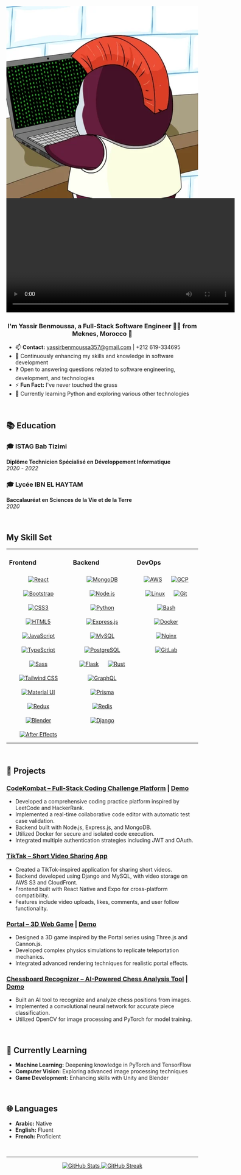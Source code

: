 <div align="center">
  <img src="https://github.com/kratos606/kratos606/blob/main/giphy.webp" align="center" height="" width="600" />
</div>

<div align="center">
  <video autoplay src="https://github.com/user-attachments/assets/8d05fa5c-681a-4af5-9cbe-47fa31bed179" align="center" height="" width="600" />
</div>

### <div align="center">I'm Yassir Benmoussa, a Full-Stack Software Engineer 👨‍💻 from Meknes, Morocco 🚀</div>  

- 📫 **Contact:** [yassirbenmoussa357@gmail.com](mailto:yassirbenmoussa357@gmail.com) | +212 619-334695
- 🌱 Continuously enhancing my skills and knowledge in software development
- ❓ Open to answering questions related to software engineering, development, and technologies
- ⚡ **Fun Fact:** I've never touched the grass
- 🧠 Currently learning Python and exploring various other technologies

<br/>

## 📚 Education

### 🎓 ISTAG Bab Tizimi
**Diplôme Technicien Spécialisé en Développement Informatique**  
*2020 - 2022*

### 🎓 Lycée IBN EL HAYTAM
**Baccalauréat en Sciences de la Vie et de la Terre**  
*2020*

<br/>

## My Skill Set  
<table><tr><td valign="top" width="33%">



### Frontend  
<div align="center">  
<a href="https://reactjs.org/" target="_blank"><img style="margin: 10px" src="https://profilinator.rishav.dev/skills-assets/react-original-wordmark.svg" alt="React" height="50" /></a>  
<a href="https://getbootstrap.com/docs/3.4/javascript/" target="_blank"><img style="margin: 10px" src="https://profilinator.rishav.dev/skills-assets/bootstrap-plain.svg" alt="Bootstrap" height="50" /></a>  
<a href="https://www.w3schools.com/css/" target="_blank"><img style="margin: 10px" src="https://profilinator.rishav.dev/skills-assets/css3-original-wordmark.svg" alt="CSS3" height="50" /></a>  
<a href="https://en.wikipedia.org/wiki/HTML5" target="_blank"><img style="margin: 10px" src="https://profilinator.rishav.dev/skills-assets/html5-original-wordmark.svg" alt="HTML5" height="50" /></a>  
<a href="https://www.javascript.com/" target="_blank"><img style="margin: 10px" src="https://profilinator.rishav.dev/skills-assets/javascript-original.svg" alt="JavaScript" height="50" /></a>  
<a href="https://www.typescriptlang.org/" target="_blank"><img style="margin: 10px" src="https://profilinator.rishav.dev/skills-assets/typescript-original.svg" alt="TypeScript" height="50" /></a>  
<a href="https://sass-lang.com/" target="_blank"><img style="margin: 10px" src="https://profilinator.rishav.dev/skills-assets/sass-original.svg" alt="Sass" height="50" /></a>  
<a href="https://www.tailwindcss.com/" target="_blank"><img style="margin: 10px" src="https://profilinator.rishav.dev/skills-assets/tailwindcss.svg" alt="Tailwind CSS" height="50" /></a>  
<a href="https://mui.com/" target="_blank"><img style="margin: 10px" src="https://profilinator.rishav.dev/skills-assets/mui.png" alt="Material UI" height="50" /></a>  
<a href="https://redux.js.org/" target="_blank"><img style="margin: 10px" src="https://profilinator.rishav.dev/skills-assets/redux-original.svg" alt="Redux" height="50" /></a>  
<a href="https://www.blender.org/" target="_blank"><img style="margin: 10px" src="https://profilinator.rishav.dev/skills-assets/blender_community_badge_white.svg" alt="Blender" height="50" /></a>  
<a href="https://www.adobe.com/in/products/aftereffects.html" target="_blank"><img style="margin: 10px" src="https://profilinator.rishav.dev/skills-assets/aftereffects.png" alt="After Effects" height="50" /></a>  
</div>

</td><td valign="top" width="33%">



### Backend  
<div align="center">  
<a href="https://www.mongodb.com/" target="_blank"><img style="margin: 10px" src="https://profilinator.rishav.dev/skills-assets/mongodb-original-wordmark.svg" alt="MongoDB" height="50" /></a>  
<a href="https://nodejs.org/" target="_blank"><img style="margin: 10px" src="https://profilinator.rishav.dev/skills-assets/nodejs-original-wordmark.svg" alt="Node.js" height="50" /></a>  
<a href="https://www.python.org/" target="_blank"><img style="margin: 10px" src="https://profilinator.rishav.dev/skills-assets/python-original.svg" alt="Python" height="50" /></a>  
<a href="https://expressjs.com/" target="_blank"><img style="margin: 10px" src="https://profilinator.rishav.dev/skills-assets/express-original-wordmark.svg" alt="Express.js" height="50" /></a>  
<a href="https://www.mysql.com/" target="_blank"><img style="margin: 10px" src="https://profilinator.rishav.dev/skills-assets/mysql-original-wordmark.svg" alt="MySQL" height="50" /></a>  
<a href="https://www.postgresql.org/" target="_blank"><img style="margin: 10px" src="https://profilinator.rishav.dev/skills-assets/postgresql-original-wordmark.svg" alt="PostgreSQL" height="50" /></a>  
<a href="https://flask.palletsprojects.com/" target="_blank"><img style="margin: 10px" src="https://profilinator.rishav.dev/skills-assets/flask.png" alt="Flask" height="50" /></a>  
<a href="https://www.rust-lang.org/" target="_blank"><img style="margin: 10px" src="https://profilinator.rishav.dev/skills-assets/rust-plain.svg" alt="Rust" height="50" /></a>  
<a href="https://graphql.org/" target="_blank"><img style="margin: 10px" src="https://profilinator.rishav.dev/skills-assets/graphql.png" alt="GraphQL" height="50" /></a>  
<a href="https://www.prisma.io/" target="_blank"><img style="margin: 10px" src="https://profilinator.rishav.dev/skills-assets/prisma.png" alt="Prisma" height="50" /></a>  
<a href="https://redis.io/" target="_blank"><img style="margin: 10px" src="https://profilinator.rishav.dev/skills-assets/redis-original-wordmark.svg" alt="Redis" height="50" /></a>  
<a href="https://www.djangoproject.com/" target="_blank"><img style="margin: 10px" src="https://profilinator.rishav.dev/skills-assets/django-original.svg" alt="Django" height="50" /></a>  
</div>

</td><td valign="top" width="33%">



### DevOps  
<div align="center">  
<a href="https://aws.amazon.com/" target="_blank"><img style="margin: 10px" src="https://profilinator.rishav.dev/skills-assets/amazonwebservices-original-wordmark.svg" alt="AWS" height="50" /></a>  
<a href="https://cloud.google.com/" target="_blank"><img style="margin: 10px" src="https://profilinator.rishav.dev/skills-assets/google_cloud-icon.svg" alt="GCP" height="50" /></a>  
<a href="https://www.linux.org/" target="_blank"><img style="margin: 10px" src="https://profilinator.rishav.dev/skills-assets/linux-original.svg" alt="Linux" height="50" /></a>  
<a href="https://github.com/" target="_blank"><img style="margin: 10px" src="https://profilinator.rishav.dev/skills-assets/git-scm-icon.svg" alt="Git" height="50" /></a>  
<a href="https://www.gnu.org/software/bash/" target="_blank"><img style="margin: 10px" src="https://profilinator.rishav.dev/skills-assets/gnu_bash-icon.svg" alt="Bash" height="50" /></a>  
<a href="https://www.docker.com/" target="_blank"><img style="margin: 10px" src="https://profilinator.rishav.dev/skills-assets/docker-original-wordmark.svg" alt="Docker" height="50" /></a>  
<a href="https://www.nginx.com/" target="_blank"><img style="margin: 10px" src="https://profilinator.rishav.dev/skills-assets/nginx-original.svg" alt="Nginx" height="50" /></a>  
<a href="https://about.gitlab.com/" target="_blank"><img style="margin: 10px" src="https://profilinator.rishav.dev/skills-assets/gitlab.svg" alt="GitLab" height="50" /></a>  
</div>

</td></tr></table>  

<br/>  

## 💼 Projects

### [CodeKombat – Full-Stack Coding Challenge Platform](https://github.com/yourusername/codekombat) | [Demo](https://codekombat.ddns.net/)
- Developed a comprehensive coding practice platform inspired by LeetCode and HackerRank.
- Implemented a real-time collaborative code editor with automatic test case validation.
- Backend built with Node.js, Express.js, and MongoDB.
- Utilized Docker for secure and isolated code execution.
- Integrated multiple authentication strategies including JWT and OAuth.

### [TikTak – Short Video Sharing App](https://github.com/yourusername/tiktak)
- Created a TikTok-inspired application for sharing short videos.
- Backend developed using Django and MySQL, with video storage on AWS S3 and CloudFront.
- Frontend built with React Native and Expo for cross-platform compatibility.
- Features include video uploads, likes, comments, and user follow functionality.

### [Portal – 3D Web Game](https://github.com/yourusername/portal-game) | [Demo](https://kratos606.github.io/portal/)
- Designed a 3D game inspired by the Portal series using Three.js and Cannon.js.
- Developed complex physics simulations to replicate teleportation mechanics.
- Integrated advanced rendering techniques for realistic portal effects.

### [Chessboard Recognizer – AI-Powered Chess Analysis Tool](https://github.com/yourusername/chessboard-recognizer) | [Demo](https://huggingface.co/spaces/salominavina/chessboard-recognizer)
- Built an AI tool to recognize and analyze chess positions from images.
- Implemented a convolutional neural network for accurate piece classification.
- Utilized OpenCV for image processing and PyTorch for model training.

<br/>

## 🧠 Currently Learning
- **Machine Learning:** Deepening knowledge in PyTorch and TensorFlow
- **Computer Vision:** Exploring advanced image processing techniques
- **Game Development:** Enhancing skills with Unity and Blender

<br/>

## 🌐 Languages
- **Arabic:** Native
- **English:** Fluent
- **French:** Proficient

<br/>

---

<div align="center">
  <a href="https://github.com/kratos606/kratos606">
    <img src="https://github-readme-stats.vercel.app/api?username=kratos606&show_icons=true&theme=radical" alt="GitHub Stats" />
  </a>
  <a href="https://github.com/kratos606/kratos606">
    <img src="https://github-readme-streak-stats.herokuapp.com/?user=kratos606&theme=radical" alt="GitHub Streak" />
  </a>
</div>

